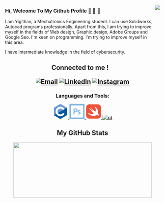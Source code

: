 <img src="https://i.imgur.com/GN7rRxC.gif" align ="right" widht="200" height="200"> </a>

</p>

### Hi, Welcome To My Github Profile 👋 👋 👋

I am Yiğithan, a Mechatronics Engineering student. I can use Solidworks, Autocad programs professionally. Apart from this, I am trying to improve myself in the fields of Web design, Graphic design, Adobe Groups and Google Seo. I'm keen on programming. I'm trying to improve myself in this area.

I have intermediate knowledge in the field of cybersecurity.

<h2  align="center" <font color="pink"> Connected to me !

<p align="center">
<a href="mailto:bozkurt.59.59@gmail.com"><img alt="Email" src="https://img.shields.io/badge/Email-bozkurt.59.59@gmail.com-green?style=flat&logo=gmail"></a>
<a href="https://www.linkedin.com/in/yigit59/" target="_blank"><img alt="LinkedIn" src="https://img.shields.io/badge/LinkedIn-@yigit59-blue?style=flat&logo=linkedin"></a>
<a href="https://www.instagram.com/yigitcaglaar/"><img alt="Instagram" src="https://img.shields.io/badge/Instagram-yigitcaglaar-pink?style=flat-square&logo=instagram"></a>
</p>

<h3 align="center">Languages and Tools:</h3>
<p align="center"> <a href="https://www.cprogramming.com/" target="_blank" rel="noreferrer"> <img src="https://raw.githubusercontent.com/devicons/devicon/master/icons/c/c-original.svg" alt="c" width="50" height="50"/> </a> <a href="https://www.photoshop.com/en" target="_blank" rel="noreferrer"> <img src="https://raw.githubusercontent.com/devicons/devicon/master/icons/photoshop/photoshop-line.svg" alt="photoshop" width="50" height="50"/> </a> <a href="https://developer.apple.com/swift/" target="_blank" rel="noreferrer"> <img src="https://raw.githubusercontent.com/devicons/devicon/master/icons/swift/swift-original.svg" alt="swift" width="50" height="50"/> </a> <a href="https://www.adobe.com/products/xd.html" target="_blank" rel="noreferrer"> <img src="https://cdn.worldvectorlogo.com/logos/adobe-xd.svg" alt="xd" width="50" height="50"/> </a> </p>


<h2 align="center">My GitHub Stats </h2>
<p align="center">
  <img src=" https://github-readme-stats.vercel.app/api?username=yigit59&show_icons=true&theme=tokyonight" width="450" height="180">
  
  
  
</p>
